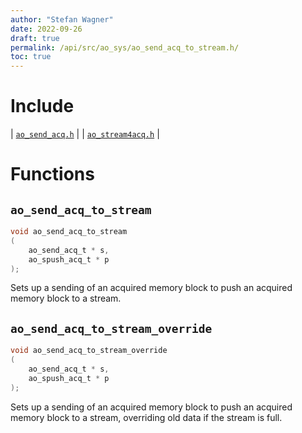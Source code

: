 ```yaml
---
author: "Stefan Wagner"
date: 2022-09-26
draft: true
permalink: /api/src/ao_sys/ao_send_acq_to_stream.h/
toc: true
---
```


# Include

| [`ao_send_acq.h`](ao_send_acq.h.md) |
| [`ao_stream4acq.h`](ao_stream4acq.h.md) |

# Functions

## `ao_send_acq_to_stream`

```c
void ao_send_acq_to_stream
(
    ao_send_acq_t * s, 
    ao_spush_acq_t * p
);
```

Sets up a sending of an acquired memory block to push an acquired memory block to a stream.

## `ao_send_acq_to_stream_override`

```c
void ao_send_acq_to_stream_override
(
    ao_send_acq_t * s, 
    ao_spush_acq_t * p
);
```

Sets up a sending of an acquired memory block to push an acquired memory block to a stream, overriding old data if the stream is full.

